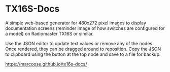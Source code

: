 # TX16S-Docs

A simple web-based generator for 480x272 pixel images to display documentation
screens (reminder image of how switches are configured for a model) on Radiomaster
TX16S or similar.

Use the JSON editor to update text values or remove any of the nodes.  Once rendered,
they can be dragged around to reposition.  Copy the JSON to clipboard using the
button at the top node and save to a file for backup.

https://marcoose.github.io/tx16s-docs/
